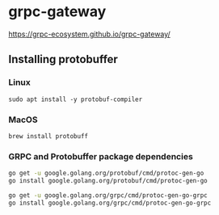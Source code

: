 # grpc-gateway

https://grpc-ecosystem.github.io/grpc-gateway/

## Installing protobuffer

### Linux

```
sudo apt install -y protobuf-compiler
```

### MacOS

```
brew install protobuff
```

### GRPC and Protobuffer package dependencies

```sh
go get -u google.golang.org/protobuf/cmd/protoc-gen-go
go install google.golang.org/protobuf/cmd/protoc-gen-go

go get -u google.golang.org/grpc/cmd/protoc-gen-go-grpc
go install google.golang.org/grpc/cmd/protoc-gen-go-grpc
```